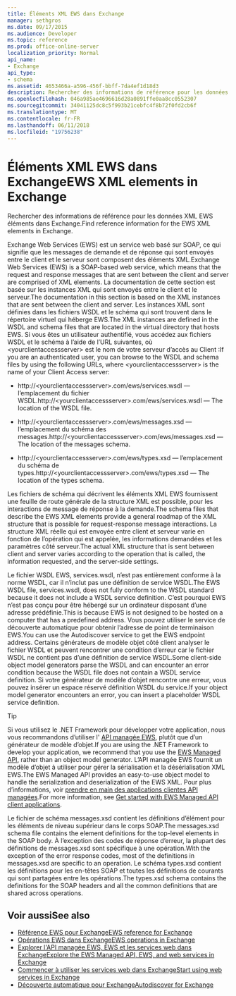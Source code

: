 ```yaml
---
title: Éléments XML EWS dans Exchange
manager: sethgros
ms.date: 09/17/2015
ms.audience: Developer
ms.topic: reference
ms.prod: office-online-server
localization_priority: Normal
api_name:
- Exchange
api_type:
- schema
ms.assetid: 4653466a-a596-456f-bbff-7da4ef1d18d3
description: Rechercher des informations de référence pour les données XML EWS éléments dans Exchange.
ms.openlocfilehash: 046a985ae4696616d28a0891ffe0aa8cc0552307
ms.sourcegitcommit: 34041125dc8c5f993b21cebfc4f8b72f0fd2cb6f
ms.translationtype: MT
ms.contentlocale: fr-FR
ms.lasthandoff: 06/11/2018
ms.locfileid: "19756238"
---
```

# <a name="ews-xml-elements-in-exchange"></a><span data-ttu-id="b54ab-103">Éléments XML EWS dans Exchange</span><span class="sxs-lookup"><span data-stu-id="b54ab-103">EWS XML elements in Exchange</span></span>

<span data-ttu-id="b54ab-104">Rechercher des informations de référence pour les données XML EWS éléments dans Exchange.</span><span class="sxs-lookup"><span data-stu-id="b54ab-104">Find reference information for the EWS XML elements in Exchange.</span></span>
  
<span data-ttu-id="b54ab-105">Exchange Web Services (EWS) est un service web basé sur SOAP, ce qui signifie que les messages de demande et de réponse qui sont envoyés entre le client et le serveur sont composent des éléments XML.</span><span class="sxs-lookup"><span data-stu-id="b54ab-105">Exchange Web Services (EWS) is a SOAP-based web service, which means that the request and response messages that are sent between the client and server are comprised of XML elements.</span></span> <span data-ttu-id="b54ab-106">La documentation de cette section est basée sur les instances XML qui sont envoyés entre le client et le serveur.</span><span class="sxs-lookup"><span data-stu-id="b54ab-106">The documentation in this section is based on the XML instances that are sent between the client and server.</span></span> <span data-ttu-id="b54ab-107">Les instances XML sont définies dans les fichiers WSDL et le schéma qui sont trouvent dans le répertoire virtuel qui héberge EWS.</span><span class="sxs-lookup"><span data-stu-id="b54ab-107">The XML instances are defined in the WSDL and schema files that are located in the virtual directory that hosts EWS.</span></span> <span data-ttu-id="b54ab-108">Si vous êtes un utilisateur authentifié, vous accédez aux fichiers WSDL et le schéma à l’aide de l’URL suivantes, où \<yourclientaccessserver\> est le nom de votre serveur d’accès au Client :</span><span class="sxs-lookup"><span data-stu-id="b54ab-108">If you are an authenticated user, you can browse to the WSDL and schema files by using the following URLs, where \<yourclientaccessserver\> is the name of your Client Access server:</span></span>
  
- <span data-ttu-id="b54ab-109">http://\<yourclientaccessserver\>.com/ews/services.wsdl — l’emplacement du fichier WSDL.</span><span class="sxs-lookup"><span data-stu-id="b54ab-109">http://\<yourclientaccessserver\>.com/ews/services.wsdl — The location of the WSDL file.</span></span>
    
- <span data-ttu-id="b54ab-110">http://\<yourclientaccessserver\>.com/ews/messages.xsd — l’emplacement du schéma des messages.</span><span class="sxs-lookup"><span data-stu-id="b54ab-110">http://\<yourclientaccessserver\>.com/ews/messages.xsd — The location of the messages schema.</span></span>
    
- <span data-ttu-id="b54ab-111">http://\<yourclientaccessserver\>.com/ews/types.xsd — l’emplacement du schéma de types.</span><span class="sxs-lookup"><span data-stu-id="b54ab-111">http://\<yourclientaccessserver\>.com/ews/types.xsd — The location of the types schema.</span></span>
    
<span data-ttu-id="b54ab-112">Les fichiers de schéma qui décrivent les éléments XML EWS fournissent une feuille de route générale de la structure XML est possible, pour les interactions de message de réponse à la demande.</span><span class="sxs-lookup"><span data-stu-id="b54ab-112">The schema files that describe the EWS XML elements provide a general roadmap of the XML structure that is possible for request-response message interactions.</span></span> <span data-ttu-id="b54ab-113">La structure XML réelle qui est envoyée entre client et serveur varie en fonction de l’opération qui est appelée, les informations demandées et les paramètres côté serveur.</span><span class="sxs-lookup"><span data-stu-id="b54ab-113">The actual XML structure that is sent between client and server varies according to the operation that is called, the information requested, and the server-side settings.</span></span>
  
<span data-ttu-id="b54ab-114">Le fichier WSDL EWS, services.wsdl, n’est pas entièrement conforme à la norme WSDL, car il n’inclut pas une définition de service WSDL.</span><span class="sxs-lookup"><span data-stu-id="b54ab-114">The EWS WSDL file, services.wsdl, does not fully conform to the WSDL standard because it does not include a WSDL service definition.</span></span> <span data-ttu-id="b54ab-115">C’est pourquoi EWS n’est pas conçu pour être hébergé sur un ordinateur disposant d’une adresse prédéfinie.</span><span class="sxs-lookup"><span data-stu-id="b54ab-115">This is because EWS is not designed to be hosted on a computer that has a predefined address.</span></span> <span data-ttu-id="b54ab-116">Vous pouvez utiliser le service de découverte automatique pour obtenir l’adresse de point de terminaison EWS.</span><span class="sxs-lookup"><span data-stu-id="b54ab-116">You can use the Autodiscover service to get the EWS endpoint address.</span></span> <span data-ttu-id="b54ab-117">Certains générateurs de modèle objet côté client analyser le fichier WSDL et peuvent rencontrer une condition d’erreur car le fichier WSDL ne contient pas d’une définition de service WSDL.</span><span class="sxs-lookup"><span data-stu-id="b54ab-117">Some client-side object model generators parse the WSDL and can encounter an error condition because the WSDL file does not contain a WSDL service definition.</span></span> <span data-ttu-id="b54ab-118">Si votre générateur de modèle d’objet rencontre une erreur, vous pouvez insérer un espace réservé définition WSDL du service.</span><span class="sxs-lookup"><span data-stu-id="b54ab-118">If your object model generator encounters an error, you can insert a placeholder WSDL service definition.</span></span>
  
> [!TIP]
> <span data-ttu-id="b54ab-119">Si vous utilisez le .NET Framework pour développer votre application, nous vous recommandons d’utiliser l' [API managée EWS](http://aka.ms/ews-managed-api-readme), plutôt que d’un générateur de modèle d’objet.</span><span class="sxs-lookup"><span data-stu-id="b54ab-119">If you are using the .NET Framework to develop your application, we recommend that you use the [EWS Managed API](http://aka.ms/ews-managed-api-readme), rather than an object model generator.</span></span> <span data-ttu-id="b54ab-120">L’API managée EWS fournit un modèle d’objet à utiliser pour gérer la sérialisation et la désérialisation XML EWS.</span><span class="sxs-lookup"><span data-stu-id="b54ab-120">The EWS Managed API provides an easy-to-use object model to handle the serialization and deserialization of the EWS XML.</span></span> <span data-ttu-id="b54ab-121">Pour plus d’informations, voir [prendre en main des applications clientes API managées](http://msdn.microsoft.com/library/c2267733-6f4f-49e5-9614-1e4a24c3af1a%28Office.15%29.aspx).</span><span class="sxs-lookup"><span data-stu-id="b54ab-121">For more information, see [Get started with EWS Managed API client applications](http://msdn.microsoft.com/library/c2267733-6f4f-49e5-9614-1e4a24c3af1a%28Office.15%29.aspx).</span></span> 
  
<span data-ttu-id="b54ab-122">Le fichier de schéma messages.xsd contient les définitions d’élément pour les éléments de niveau supérieur dans le corps SOAP.</span><span class="sxs-lookup"><span data-stu-id="b54ab-122">The messages.xsd schema file contains the element definitions for the top-level elements in the SOAP body.</span></span> <span data-ttu-id="b54ab-123">À l’exception des codes de réponse d’erreur, la plupart des définitions de messages.xsd sont spécifique à une opération.</span><span class="sxs-lookup"><span data-stu-id="b54ab-123">With the exception of the error response codes, most of the definitions in messages.xsd are specific to an operation.</span></span> <span data-ttu-id="b54ab-124">Le schéma types.xsd contient les définitions pour les en-têtes SOAP et toutes les définitions de courants qui sont partagées entre les opérations.</span><span class="sxs-lookup"><span data-stu-id="b54ab-124">The types.xsd schema contains the definitions for the SOAP headers and all the common definitions that are shared across operations.</span></span>
  
## <a name="see-also"></a><span data-ttu-id="b54ab-125">Voir aussi</span><span class="sxs-lookup"><span data-stu-id="b54ab-125">See also</span></span>

- [<span data-ttu-id="b54ab-126">Référence EWS pour Exchange</span><span class="sxs-lookup"><span data-stu-id="b54ab-126">EWS reference for Exchange</span></span>](ews-reference-for-exchange.md)
- [<span data-ttu-id="b54ab-127">Opérations EWS dans Exchange</span><span class="sxs-lookup"><span data-stu-id="b54ab-127">EWS operations in Exchange</span></span>](ews-operations-in-exchange.md)
- [<span data-ttu-id="b54ab-128">Explorer l'API managée EWS, EWS et les services web dans Exchange</span><span class="sxs-lookup"><span data-stu-id="b54ab-128">Explore the EWS Managed API, EWS, and web services in Exchange</span></span>](../exchange-web-services/explore-the-ews-managed-api-ews-and-web-services-in-exchange.md)
- [<span data-ttu-id="b54ab-129">Commencer à utiliser les services web dans Exchange</span><span class="sxs-lookup"><span data-stu-id="b54ab-129">Start using web services in Exchange</span></span>](../exchange-web-services/start-using-web-services-in-exchange.md)
- [<span data-ttu-id="b54ab-130">Découverte automatique pour Exchange</span><span class="sxs-lookup"><span data-stu-id="b54ab-130">Autodiscover for Exchange</span></span>](../exchange-web-services/autodiscover-for-exchange.md)
    

